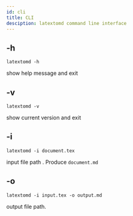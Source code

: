 ```yaml
---
id: cli
title: CLI
desciption: latextomd command line interface
---
```


## -h

`latextomd -h`

show help message and exit

## -v

`latextomd -v`

show current version and exit

## -i

`latextomd -i document.tex`

input file path . Produce `document.md`

## -o

`latextomd -i input.tex -o output.md`

output file path.
